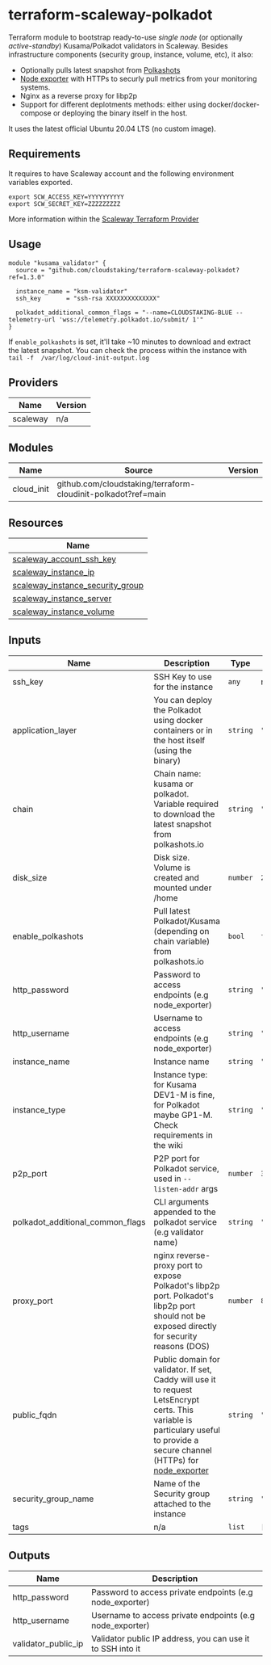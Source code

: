 # terraform-scaleway-polkadot

Terraform module to bootstrap ready-to-use _single node_ (or optionally _active-standby_) Kusama/Polkadot validators in Scaleway. Besides infrastructure components (security group, instance, volume, etc), it also:

- Optionally pulls latest snapshot from [Polkashots](https://polkashots.io)
- [Node exporter](https://github.com/prometheus/node_exporter) with HTTPs to securly pull metrics from your monitoring systems.
- Nginx as a reverse proxy for libp2p
- Support for different deplotments methods: either using docker/docker-compose or deploying the binary itself in the host.

It uses the latest official Ubuntu 20.04 LTS (no custom image). 

## Requirements

It requires to have Scaleway account and the following environment variables exported. 

```
export SCW_ACCESS_KEY=YYYYYYYYYY
export SCW_SECRET_KEY=ZZZZZZZZZ
```

More information within the [Scaleway Terraform Provider](https://registry.terraform.io/providers/scaleway/scaleway/latest/docs)

## Usage

```hcl
module "kusama_validator" {
  source = "github.com/cloudstaking/terraform-scaleway-polkadot?ref=1.3.0"

  instance_name = "ksm-validator"
  ssh_key       = "ssh-rsa XXXXXXXXXXXXXX"
  
  polkadot_additional_common_flags = "--name=CLOUDSTAKING-BLUE --telemetry-url 'wss://telemetry.polkadot.io/submit/ 1'"
}
```

If `enable_polkashots` is set, it'll take ~10 minutes to download and extract the latest snapshot. You can check the process within the instance with `tail -f  /var/log/cloud-init-output.log`

<!-- BEGINNING OF PRE-COMMIT-TERRAFORM DOCS HOOK -->
## Providers

| Name | Version |
|------|---------|
| scaleway | n/a |

## Modules

| Name | Source | Version |
|------|--------|---------|
| cloud_init | github.com/cloudstaking/terraform-cloudinit-polkadot?ref=main |  |

## Resources

| Name |
|------|
| [scaleway_account_ssh_key](https://registry.terraform.io/providers/scaleway/scaleway/latest/docs/resources/account_ssh_key) |
| [scaleway_instance_ip](https://registry.terraform.io/providers/scaleway/scaleway/latest/docs/resources/instance_ip) |
| [scaleway_instance_security_group](https://registry.terraform.io/providers/scaleway/scaleway/latest/docs/resources/instance_security_group) |
| [scaleway_instance_server](https://registry.terraform.io/providers/scaleway/scaleway/latest/docs/resources/instance_server) |
| [scaleway_instance_volume](https://registry.terraform.io/providers/scaleway/scaleway/latest/docs/resources/instance_volume) |

## Inputs

| Name | Description | Type | Default | Required |
|------|-------------|------|---------|:--------:|
| ssh\_key | SSH Key to use for the instance | `any` | n/a | yes |
| application\_layer | You can deploy the Polkadot using docker containers or in the host itself (using the binary) | `string` | `"host"` | no |
| chain | Chain name: kusama or polkadot. Variable required to download the latest snapshot from polkashots.io | `string` | `"kusama"` | no |
| disk\_size | Disk size. Volume is created and mounted under /home | `number` | `200` | no |
| enable\_polkashots | Pull latest Polkadot/Kusama (depending on chain variable) from polkashots.io | `bool` | `false` | no |
| http\_password | Password to access endpoints (e.g node\_exporter) | `string` | `""` | no |
| http\_username | Username to access endpoints (e.g node\_exporter) | `string` | `""` | no |
| instance\_name | Instance name | `string` | `"validator"` | no |
| instance\_type | Instance type: for Kusama DEV1-M is fine, for Polkadot maybe GP1-M. Check requirements in the wiki | `string` | `"DEV1-M"` | no |
| p2p\_port | P2P port for Polkadot service, used in `--listen-addr` args | `number` | `30333` | no |
| polkadot\_additional\_common\_flags | CLI arguments appended to the polkadot service (e.g validator name) | `string` | `""` | no |
| proxy\_port | nginx reverse-proxy port to expose Polkadot's libp2p port. Polkadot's libp2p port should not be exposed directly for security reasons (DOS) | `number` | `80` | no |
| public\_fqdn | Public domain for validator. If set, Caddy will use it to request LetsEncrypt certs. This variable is particulary useful to provide a secure channel (HTTPs) for [node\_exporter](https://github.com/prometheus/node_exporter) | `string` | `""` | no |
| security\_group\_name | Name of the Security group attached to the instance | `string` | `""` | no |
| tags | n/a | `list` | `[]` | no |

## Outputs

| Name | Description |
|------|-------------|
| http\_password | Password to access private endpoints (e.g node\_exporter) |
| http\_username | Username to access private endpoints (e.g node\_exporter) |
| validator\_public\_ip | Validator public IP address, you can use it to SSH into it |
<!-- END OF PRE-COMMIT-TERRAFORM DOCS HOOK -->
